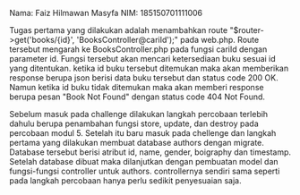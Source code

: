 Nama: Faiz Hilmawan Masyfa 
NIM:  185150701111006

Tugas pertama yang dilakukan adalah menambahkan route "$router->get('books/{id}', 'BooksController@cariId');" pada web.php. Route tersebut mengarah ke BooksController.php pada fungsi cariId dengan parameter id. Fungsi tersebut akan mencari ketersediaan buku sesuai id yang ditentukan. ketika id buku tersebut ditemukan maka akan memberikan response berupa json berisi data buku tersebut dan status code 200 OK. Namun ketika id buku tidak ditemukan maka akan memberi response berupa pesan "Book Not Found" dengan status code 404 Not Found.

Sebelum masuk pada challenge dilakukan langkah percobaan terlebih dahulu berupa penambahan fungsi store, update, dan destroy pada percobaan modul 5. Setelah itu baru masuk pada chellenge dan langkah pertama yang dilakukan membuat database authors dengan migrate. Database tersebut berisi atribut id, name, gender, boigraphy dan timestamp. Setelah database dibuat maka dilanjutkan dengan pembuatan model dan fungsi-fungsi controller untuk authors. controllernya sendiri sama seperti pada langkah percobaan hanya perlu sedikit penyesuaian saja.
